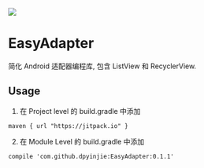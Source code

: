 [![](https://jitpack.io/v/dpyinjie/EasyAdapter.svg)](https://jitpack.io/#dpyinjie/EasyAdapter)

# EasyAdapter
简化 Android 适配器编程库, 包含 ListView 和 RecyclerView.

## Usage
1. 在 Project level 的 build.gradle 中添加   

`maven { url "https://jitpack.io" } `  
 
2. 在 Module Level 的 build.gradle 中添加   

`compile 'com.github.dpyinjie:EasyAdapter:0.1.1' `

	 